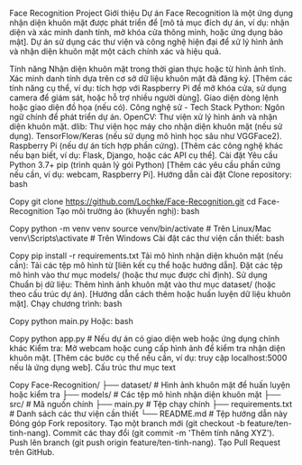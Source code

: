Face Recognition Project
Giới thiệu
Dự án Face Recognition là một ứng dụng nhận diện khuôn mặt được phát triển để [mô tả mục đích dự án, ví dụ: nhận diện và xác minh danh tính, mở khóa cửa thông minh, hoặc ứng dụng bảo mật]. Dự án sử dụng các thư viện và công nghệ hiện đại để xử lý hình ảnh và nhận diện khuôn mặt một cách chính xác và hiệu quả.

Tính năng
Nhận diện khuôn mặt trong thời gian thực hoặc từ hình ảnh tĩnh.
Xác minh danh tính dựa trên cơ sở dữ liệu khuôn mặt đã đăng ký.
[Thêm các tính năng cụ thể, ví dụ: tích hợp với Raspberry Pi để mở khóa cửa, sử dụng camera để giám sát, hoặc hỗ trợ nhiều người dùng].
Giao diện dòng lệnh hoặc giao diện đồ họa (nếu có).
Công nghệ sử - Tech Stack
Python: Ngôn ngữ chính để phát triển dự án.
OpenCV: Thư viện xử lý hình ảnh và nhận diện khuôn mặt.
dlib: Thư viện học máy cho nhận diện khuôn mặt (nếu sử dụng).
TensorFlow/Keras (nếu sử dụng mô hình học sâu như VGGFace2).
Raspberry Pi (nếu dự án tích hợp phần cứng).
[Thêm các công nghệ khác nếu bạn biết, ví dụ: Flask, Django, hoặc các API cụ thể].
Cài đặt
Yêu cầu
Python 3.7+
pip (trình quản lý gói Python)
[Thêm các yêu cầu phần cứng nếu cần, ví dụ: webcam, Raspberry Pi].
Hướng dẫn cài đặt
Clone repository:
bash

Copy
git clone https://github.com/Lochke/Face-Recognition.git
cd Face-Recognition
Tạo môi trường ảo (khuyến nghị):
bash

Copy
python -m venv venv
source venv/bin/activate  # Trên Linux/Mac
venv\Scripts\activate     # Trên Windows
Cài đặt các thư viện cần thiết:
bash

Copy
pip install -r requirements.txt
Tải mô hình nhận diện khuôn mặt (nếu cần):
Tải các tệp mô hình từ [liên kết cụ thể hoặc hướng dẫn].
Đặt các tệp mô hình vào thư mục models/ (hoặc thư mục được chỉ định).
Sử dụng
Chuẩn bị dữ liệu:
Thêm hình ảnh khuôn mặt vào thư mục dataset/ (hoặc theo cấu trúc dự án).
[Hướng dẫn cách thêm hoặc huấn luyện dữ liệu khuôn mặt].
Chạy chương trình:
bash

Copy
python main.py
Hoặc:
bash

Copy
python app.py  # Nếu dự án có giao diện web hoặc ứng dụng chính khác
Kiểm tra:
Mở webcam hoặc cung cấp hình ảnh để kiểm tra nhận diện khuôn mặt.
[Thêm các bước cụ thể nếu cần, ví dụ: truy cập localhost:5000 nếu là ứng dụng web].
Cấu trúc thư mục
text

Copy
Face-Recognition/
├── dataset/                # Hình ảnh khuôn mặt để huấn luyện hoặc kiểm tra
├── models/                 # Các tệp mô hình nhận diện khuôn mặt
├── src/                    # Mã nguồn chính
├── main.py                # Tệp chạy chính
├── requirements.txt        # Danh sách các thư viện cần thiết
└── README.md              # Tệp hướng dẫn này
Đóng góp
Fork repository.
Tạo một branch mới (git checkout -b feature/ten-tinh-nang).
Commit các thay đổi (git commit -m 'Thêm tính năng XYZ').
Push lên branch (git push origin feature/ten-tinh-nang).
Tạo Pull Request trên GitHub.
